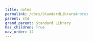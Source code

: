 ```yaml
---
title: notes
permalink: /docs/StandardLibrary#notes
parent: std
grand_parent: Standard Library
has_children: True
nav_order: 12
---
```

